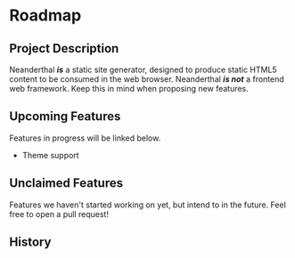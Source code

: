 # Roadmap

## Project Description
Neanderthal ***is*** a static site generator, designed to produce static HTML5 content
to be consumed in the web browser. Neanderthal ***is not*** a frontend web
framework. Keep this in mind when proposing new features.

## Upcoming Features
Features in progress will be linked below.
- Theme support

## Unclaimed Features
Features we haven't started working on yet, but intend to in the future. Feel free to open a pull request!


## History
